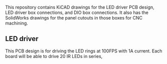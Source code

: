 This repository contains KiCAD drawings for the LED driver PCB design, LED driver box connections, and DIO box connections. It also has the SolidWorks drawings for the panel cutouts in those boxes for CNC machining.

## LED driver
This PCB design is for driving the LED rings at 100FPS with 1A current. Each board will be able to drive 20 IR LEDs in series, 